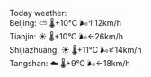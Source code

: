 Today weather:  
Beijing: ⛅️  🌡️+10°C 🌬️↑12km/h  
Tianjin: ☀️   🌡️+10°C 🌬️←26km/h  
Shijiazhuang: ☀️   🌡️+11°C 🌬️↙14km/h  
Tangshan: ☁️   🌡️+9°C 🌬️←18km/h  
